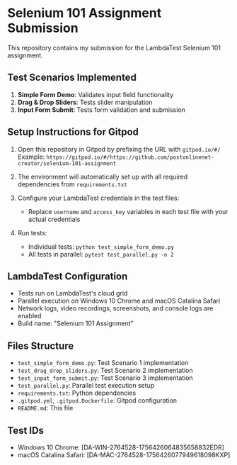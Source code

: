 # Selenium 101 Assignment Submission

This repository contains my submission for the LambdaTest Selenium 101 assignment.

## Test Scenarios Implemented

1. **Simple Form Demo**: Validates input field functionality
2. **Drag & Drop Sliders**: Tests slider manipulation
3. **Input Form Submit**: Tests form validation and submission

## Setup Instructions for Gitpod

1. Open this repository in Gitpod by prefixing the URL with `gitpod.io/#/`
   Example: `https://gitpod.io/#/https://github.com/postonlinenet-creator/selenium-101-assignment`

2. The environment will automatically set up with all required dependencies from `requirements.txt`

3. Configure your LambdaTest credentials in the test files:
   - Replace `username` and `access_key` variables in each test file with your actual credentials

4. Run tests:
   - Individual tests: `python test_simple_form_demo.py`
   - All tests in parallel: `pytest test_parallel.py -n 2`

## LambdaTest Configuration

- Tests run on LambdaTest's cloud grid
- Parallel execution on Windows 10 Chrome and macOS Catalina Safari
- Network logs, video recordings, screenshots, and console logs are enabled
- Build name: "Selenium 101 Assignment"

## Files Structure

- `test_simple_form_demo.py`: Test Scenario 1 implementation
- `test_drag_drop_sliders.py`: Test Scenario 2 implementation  
- `test_input_form_submit.py`: Test Scenario 3 implementation
- `test_parallel.py`: Parallel test execution setup
- `requirements.txt`: Python dependencies
- `.gitpod.yml`, `.gitpod.Dockerfile`: Gitpod configuration
- `README.md`: This file


## Test IDs

- Windows 10 Chrome: [DA-WIN-2764528-1756426064835658832EDR]
- macOS Catalina Safari: [DA-MAC-2764528-1756426077949618098KXP]